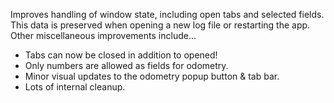 Improves handling of window state, including open tabs and selected fields. This data is preserved when opening a new log file or restarting the app. Other miscellaneous improvements include...

* Tabs can now be closed in addition to opened!
* Only numbers are allowed as fields for odometry.
* Minor visual updates to the odometry popup button & tab bar.
* Lots of internal cleanup.